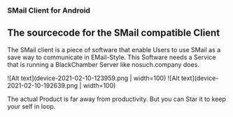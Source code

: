 ### SMail Client for Android

## The sourcecode for the SMail compatible Client

The SMail client is a piece of software that enable Users to use SMail as a save way to communicate in EMail-Style.
This Software needs a Service that is running a BlackChamber Server like nosuch.company does.

![Alt text](device-2021-02-10-123959.png | width=100)
![Alt text](device-2021-02-10-192639.png | width=100)

The actual Product is far away from productivity.
But you can Star it to keep your self in loop.


